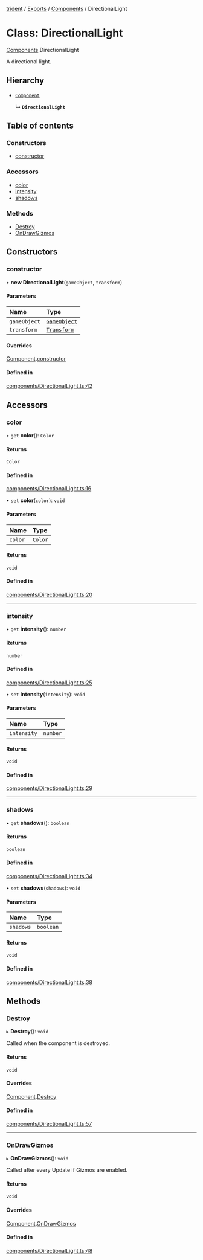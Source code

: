 [trident](../README.md) / [Exports](../modules.md) / [Components](../modules/Components.md) / DirectionalLight

# Class: DirectionalLight

[Components](../modules/Components.md).DirectionalLight

A directional light.

## Hierarchy

- [`Component`](Components.Component.md)

  ↳ **`DirectionalLight`**

## Table of contents

### Constructors

- [constructor](Components.DirectionalLight.md#constructor)

### Accessors

- [color](Components.DirectionalLight.md#color)
- [intensity](Components.DirectionalLight.md#intensity)
- [shadows](Components.DirectionalLight.md#shadows)

### Methods

- [Destroy](Components.DirectionalLight.md#destroy)
- [OnDrawGizmos](Components.DirectionalLight.md#ondrawgizmos)

## Constructors

### constructor

• **new DirectionalLight**(`gameObject`, `transform`)

#### Parameters

| Name | Type |
| :------ | :------ |
| `gameObject` | [`GameObject`](GameObject.md) |
| `transform` | [`Transform`](Components.Transform.md) |

#### Overrides

[Component](Components.Component.md).[constructor](Components.Component.md#constructor)

#### Defined in

[components/DirectionalLight.ts:42](https://github.com/AIFanatic/Trident/blob/f9d7b7c/src/components/DirectionalLight.ts#L42)

## Accessors

### color

• `get` **color**(): `Color`

#### Returns

`Color`

#### Defined in

[components/DirectionalLight.ts:16](https://github.com/AIFanatic/Trident/blob/f9d7b7c/src/components/DirectionalLight.ts#L16)

• `set` **color**(`color`): `void`

#### Parameters

| Name | Type |
| :------ | :------ |
| `color` | `Color` |

#### Returns

`void`

#### Defined in

[components/DirectionalLight.ts:20](https://github.com/AIFanatic/Trident/blob/f9d7b7c/src/components/DirectionalLight.ts#L20)

___

### intensity

• `get` **intensity**(): `number`

#### Returns

`number`

#### Defined in

[components/DirectionalLight.ts:25](https://github.com/AIFanatic/Trident/blob/f9d7b7c/src/components/DirectionalLight.ts#L25)

• `set` **intensity**(`intensity`): `void`

#### Parameters

| Name | Type |
| :------ | :------ |
| `intensity` | `number` |

#### Returns

`void`

#### Defined in

[components/DirectionalLight.ts:29](https://github.com/AIFanatic/Trident/blob/f9d7b7c/src/components/DirectionalLight.ts#L29)

___

### shadows

• `get` **shadows**(): `boolean`

#### Returns

`boolean`

#### Defined in

[components/DirectionalLight.ts:34](https://github.com/AIFanatic/Trident/blob/f9d7b7c/src/components/DirectionalLight.ts#L34)

• `set` **shadows**(`shadows`): `void`

#### Parameters

| Name | Type |
| :------ | :------ |
| `shadows` | `boolean` |

#### Returns

`void`

#### Defined in

[components/DirectionalLight.ts:38](https://github.com/AIFanatic/Trident/blob/f9d7b7c/src/components/DirectionalLight.ts#L38)

## Methods

### Destroy

▸ **Destroy**(): `void`

Called when the component is destroyed.

#### Returns

`void`

#### Overrides

[Component](Components.Component.md).[Destroy](Components.Component.md#destroy)

#### Defined in

[components/DirectionalLight.ts:57](https://github.com/AIFanatic/Trident/blob/f9d7b7c/src/components/DirectionalLight.ts#L57)

___

### OnDrawGizmos

▸ **OnDrawGizmos**(): `void`

Called after every Update if Gizmos are enabled.

#### Returns

`void`

#### Overrides

[Component](Components.Component.md).[OnDrawGizmos](Components.Component.md#ondrawgizmos)

#### Defined in

[components/DirectionalLight.ts:48](https://github.com/AIFanatic/Trident/blob/f9d7b7c/src/components/DirectionalLight.ts#L48)
